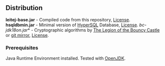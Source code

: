 ## Distribution

**leitej-base.jar** - Compiled code from this repository, [License](https://github.com/leitej/leitej-base/blob/master/LICENSE).
**hsqldbmin.jar** - Minimal version of [HyperSQL](http://hsqldb.org/) Database, [License](http://hsqldb.org/web/hsqlLicense.html).
**bc*-jdk18on.jar** - Cryptographic algorithms by [The Legion of the Bouncy Castle](https://www.bouncycastle.org/java.html) or [git mirror](https://github.com/bcgit/bc-java), [License](https://www.bouncycastle.org/licence.html).

### Prerequisites

Java Runtime Environment installed.
Tested with [OpenJDK](https://openjdk.java.net/).
